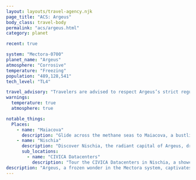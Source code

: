 ```yaml
---
layout: layouts/travel-agency.njk
page_title: "ACS: Argeus"
body_class: travel-body
permalink: "acs/argeus.html"
category: planet

recent: true

system: "Mectora-0700"
planet_name: "Argeus"
atmosphere: "Corrosive"
temperature: "Freezing"
population: "489,128,541"
tech_level: "TL4"

travel_advisory: "Travelers are advised to respect Argeus’s strict regulations, including restrictions on personal armaments and adherence to local safety protocols. Compliance ensures a smooth and enjoyable visit to this unique world."
warnings:
  temperature: true
  atmosphere: true

notable_things:
  Places:
    - name: "Maiacova"
      description: "Glide across the methane seas to Maiacova, a bustling seagoing city that showcases Argeus’s industrial spirit. Its mobile island-domes offer stunning views of the frozen horizon, inviting travelers to explore vibrant markets and marvel at the engineering that keeps this city afloat."
    - name: "Nischia"
      description: "Discover Nischia, the radiant capital of Argeus, drifting gracefully over liquid methane seas. Powered by advanced rotor engines, this technological marvel blends collective harmony with breathtaking vistas, offering visitors a unique glimpse into Argeus’s innovative heart."
      sub_locations:
        - name: "CIVICA Datacenters"
          description: "Tour the CIVICA Datacenters in Nischia, a showcase of cutting-edge technology that powers the planet’s efficient systems. Guided visits offer insights into Argeus’s advancements, perfect for tech enthusiasts."
description: "Argeus, a frozen wonder in the Mectora system, captivates with its shimmering methane seas and ingenious seagoing cities. These mobile island-domes, gliding effortlessly across the icy waves, reflect the collective ingenuity of its people. From the vibrant markets of Maiacova to the technological splendor of Nischia, Argeus offers a striking blend of industrial innovation and aquatic beauty. Whether exploring floating cities or marveling at advanced engineering, your journey to Argeus promises a unique adventure in a world of icy elegance."
---
```

